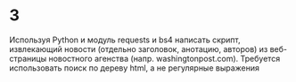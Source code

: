 # 3
Используя Python и модуль requests и bs4 написать скрипт, извлекающий новости (отдельно заголовок, анотацию, авторов) из веб-страницы новостного агенства (напр. washingtonpost.com). Требуется использовать поиск по дереву html, а не регулярные выражения
